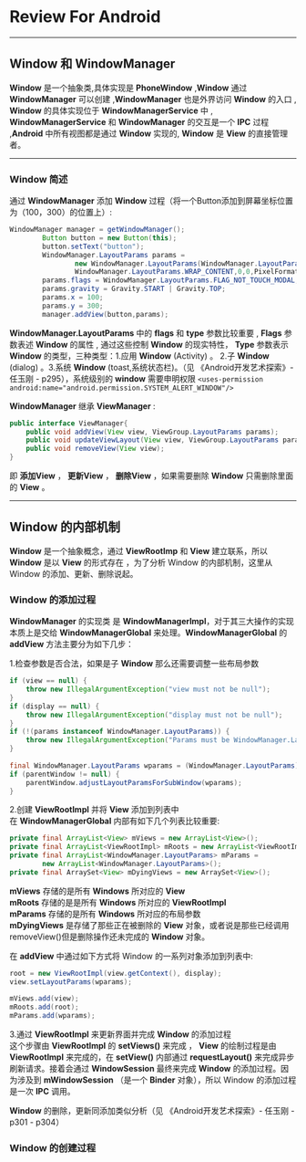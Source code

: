 # Review For Android

***
## Window 和 WindowManager
 
**Window** 是一个抽象类,具体实现是 **PhoneWindow** ,**Window** 通过 **WindowManager** 可以创建 ,**WindowManager** 也是外界访问 **Window** 的入口 , **Window** 的具体实现位于 **WindowManagerService** 中 , **WindowManagerService** 和 **WindowManager** 的交互是一个 **IPC** 过程 ,**Android** 中所有视图都是通过 **Window** 实现的, **Window** 是 **View** 的直接管理者。 

***
### Window 简述

通过 **WindowManager** 添加 **Window** 过程（将一个Button添加到屏幕坐标位置为（100，300）的位置上）: 

```java
WindowManager manager = getWindowManager();
        Button button = new Button(this);
        button.setText("button");
        WindowManager.LayoutParams params =
                new WindowManager.LayoutParams(WindowManager.LayoutParams.WRAP_CONTENT,
                WindowManager.LayoutParams.WRAP_CONTENT,0,0,PixelFormat.TRANSPARENT);
        params.flags = WindowManager.LayoutParams.FLAG_NOT_TOUCH_MODAL;
        params.gravity = Gravity.START | Gravity.TOP;
        params.x = 100;
        params.y = 300;
        manager.addView(button,params);

```	        
**WindowManager.LayoutParams** 中的 **flags** 和 **type** 参数比较重要 , **Flags** 参数表述 **Window** 的属性 , 通过这些控制 **Window** 的现实特性， **Type** 参数表示 **Window** 的类型，三种类型：1.应用 **Window** (Activity) 。 2.子 **Window** (dialog) 。3.系统 **Window** (toast,系统状态栏)。（见 《Android开发艺术探索》- 任玉刚 - p295），系统级别的 **window** 需要申明权限 `<uses-permission android:name="android.permission.SYSTEM_ALERT_WINDOW"/>`  

**WindowManager** 继承 **ViewManager** :

```java
public interface ViewManager{
   	public void addView(View view, ViewGroup.LayoutParams params);
    public void updateViewLayout(View view, ViewGroup.LayoutParams params);
    public void removeView(View view);
}
```
即 **添加View** ， **更新View** ， **删除View** ，如果需要删除 **Window** 只需删除里面的 **View** 。

***
## Window 的内部机制 

**Window** 是一个抽象概念，通过 **ViewRootImp** 和 **View** 建立联系，所以 **Window** 是以 **View** 的形式存在 ，为了分析 Window 的内部机制，这里从 Window 的添加、更新、删除说起。 

### Window 的添加过程 
**WindowManager** 的实现类 是 **WindowManagerImpl**，对于其三大操作的实现本质上是交给 **WindowManagerGlobal** 来处理。**WindowManagerGlobal** 的 **addView** 方法主要分为如下几步：

1.检查参数是否合法，如果是子 **Window** 那么还需要调整一些布局参数 

```java
if (view == null) {
    throw new IllegalArgumentException("view must not be null");
}
if (display == null) {
    throw new IllegalArgumentException("display must not be null");
}
if (!(params instanceof WindowManager.LayoutParams)) {
    throw new IllegalArgumentException("Params must be WindowManager.LayoutParams");
}
	
final WindowManager.LayoutParams wparams = (WindowManager.LayoutParams) params;
if (parentWindow != null) {
    parentWindow.adjustLayoutParamsForSubWindow(wparams);
}
```	        

2.创建 **ViewRootImpl** 并将 **View** 添加到列表中  
在 **WindowManagerGlobal** 内部有如下几个列表比较重要: 

```java
private final ArrayList<View> mViews = new ArrayList<View>();
private final ArrayList<ViewRootImpl> mRoots = new ArrayList<ViewRootImpl>();
private final ArrayList<WindowManager.LayoutParams> mParams =
        new ArrayList<WindowManager.LayoutParams>();
private final ArraySet<View> mDyingViews = new ArraySet<View>();  
```
**mViews** 存储的是所有 **Windows** 所对应的 **View**  
**mRoots** 存储的是是所有 **Windows** 所对应的 **ViewRootImpl**  
**mParams** 存储的是所有 **Windows** 所对应的布局参数  
**mDyingViews** 是存储了那些正在被删除的 **View** 对象，或者说是那些已经调用 removeView()但是删除操作还未完成的 **Window** 对象。  

在 **addView** 中通过如下方式将 Window 的一系列对象添加到列表中:  

```java
root = new ViewRootImpl(view.getContext(), display);
view.setLayoutParams(wparams);
	
mViews.add(view);
mRoots.add(root);
mParams.add(wparams);
```	  

3.通过 **ViewRootImpl** 来更新界面并完成 **Window** 的添加过程  
这个步骤由 **ViewRootImpl** 的 **setViews()** 来完成 ， **View** 的绘制过程是由 **ViewRootImpl** 来完成的，在 **setView()** 内部通过 **requestLayout()** 来完成异步刷新请求。接着会通过 **WindowSession** 最终来完成 **Window** 的添加过程。因为涉及到 **mWindowSession** （是一个 **Binder** 对象），所以 Window 的添加过程是一次 **IPC** 调用。

**Window** 的删除，更新同添加类似分析（见 《Android开发艺术探索》- 任玉刚 - p301 - p304）

### Window 的创建过程 
